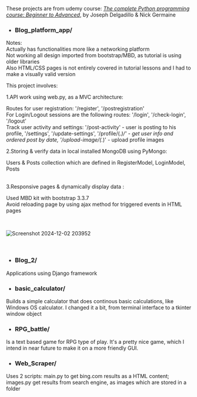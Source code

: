 ﻿These projects are from udemy course: <u>*The complete Python programming course: Beginner to Advanced*</u>, by Joseph Delgadillo & Nick Germaine


* ### Blog_platform_app/

 Notes:
 <br/>
  Actually has functionalities more like a networking platform\
Not working all design imported from bootstrap/MBD, as tutorial is using older libraries\
Also HTML/CSS pages is not entirely covered in tutorial lessons and I had to make a visually valid version

 This project involves:
 <br/>
 
  1.API work using web.py, as a MVC architecture:

  Routes for user registration: '/register', '/postregistration'\
  For Login/Logout sessions are the following routes: '/login', '/check-login', '/logout'\
  Track user activity and settings: '/post-activity' - user is posting to his profile, '/settings', '/update-settings', '/profile/(.*)/' - get user info and ordered post by date\, '/upload-image/(.*)' - upload profile images
<br/> 

  2.Storing & verify data in local installed MongoDB using PyMongo:
  
  Users & Posts collection which are defined in RegisterModel, LoginModel, Posts\
<br/>

  3.Responsive pages & dynamically display data :
  
  Used MBD kit with bootstrap 3.3.7\
  Avoid reloading page by using ajax method for triggered events in HTML pages

<br/>

![Screenshot 2024-12-02 203952](https://github.com/user-attachments/assets/687c5f2f-0229-4035-a7c6-fb8088541eec)

<br/>

* ### Blog_2/

Applications using Django framework


* ### basic_calculator/

Builds a simple calculator that does continous basic calculations, like Windows OS calculator. I changed it a bit, from terminal 
interface to a tkinter window object

* ### RPG_battle/  

Is a text based game for RPG type of play. It's a pretty nice game, which I intend in near future to 
make it on a more friendly GUI. 

* ### Web_Scraper/

Uses 2 scripts: main.py to get bing.com results as a HTML content; images.py get results from search engine, as images which are stored in a folder
